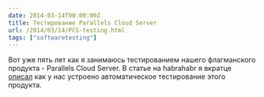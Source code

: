 ```yaml
---
date: 2014-03-14T00:00:00Z
title: Тестирование Parallels Cloud Server
url: /2014/03/14/PCS-testing.html
tags: ["softwaretesting"]
---
```


Вот уже пять лет как я занимаюсь тестированием нашего флагманского продукта -
Parallels Cloud Server. В статье на habrahabr я вкратце [описал](http://habrahabr.ru/post/204292/)
как у нас устроено автоматическое тестирование этого продукта.

